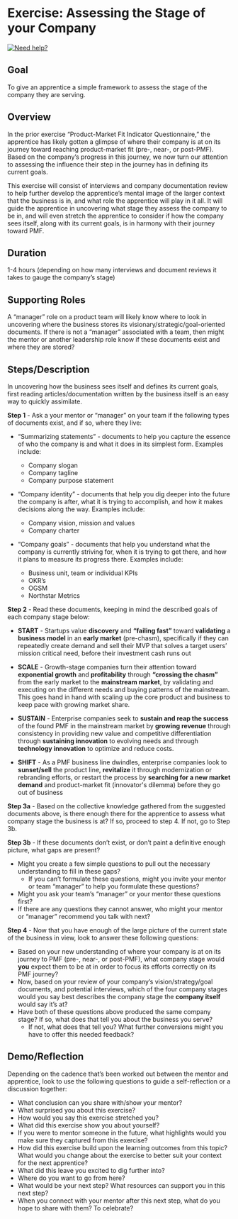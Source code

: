 # Exercise: Assessing the Stage of your Company

<a href="https://discord.gg/bDVYvG3Czd">![Need help?](https://img.shields.io/badge/Need%20help%3F%20-blue.svg?style=flat-square&logo=discord&logoWidth=15&labelColor=000&color=4d51cc)</a>

## Goal
To give an apprentice a simple framework to assess the stage of the company they are serving.

## Overview
In the prior exercise “Product-Market Fit Indicator Questionnaire,” the apprentice has likely gotten a glimpse of where their company is at on its journey toward reaching product-market fit (pre-, near-, or post-PMF). Based on the company’s progress in this journey, we now turn our attention to assessing the influence their step in the journey has in defining its current goals. 

This exercise will consist of interviews and company documentation review to help further develop the apprentice’s mental image of the larger context that the business is in, and what role the apprentice will play in it all. It will guide the apprentice in uncovering what stage they assess the company to be in, and will even stretch the apprentice to consider if how the company sees itself, along with its current goals, is in harmony with their journey toward PMF.

## Duration
1-4 hours (depending on how many interviews and document reviews it takes to gauge the company’s stage)

## Supporting Roles
A “manager” role on a product team will likely know where to look in uncovering where the business stores its visionary/strategic/goal-oriented documents.  If there is not a “manager” associated with a team, then might the mentor or another leadership role know if these documents exist and where they are stored? 

## Steps/Description
In uncovering how the business sees itself and defines its current goals, first reading articles/documentation written by the business itself is an easy way to quickly assimilate. 

**Step 1** - Ask a your mentor or “manager” on your team if the following types of documents exist, and if so, where they live:
- “Summarizing statements” - documents to help you capture the essence of who the company is and what it does in its simplest form. Examples include:
  - Company slogan
  - Company tagline
  - Company purpose statement

- “Company identity” - documents that help you dig deeper into the future the company is after, what it is trying to accomplish, and how it makes decisions along the way. Examples include: 
  - Company vision, mission and values 
  - Company charter

- “Company goals” - documents that help you understand what the company is currently striving for, when it is trying to get there, and how it plans to measure its progress there. Examples include:
  - Business unit, team or individual KPIs
  - OKR’s
  - OGSM
  - Northstar Metrics 

**Step 2** - Read these documents, keeping in mind the described goals of each company stage below: 

- **START** - Startups value **discovery** and **“failing fast”** toward **validating** a **business model** in an **early market** (pre-chasm), specifically if they can repeatedly create demand and sell their MVP that solves a target users’ mission critical need, before their investment cash runs out

- **SCALE** - Growth-stage companies turn their attention toward **exponential growth** and **profitability** through **“crossing the chasm”** from the early market to the **mainstream market**, by validating and executing on the different needs and buying patterns of the mainstream. This goes hand in hand with scaling up the core product and business to keep pace with growing market share.

- **SUSTAIN** - Enterprise companies seek to **sustain and reap the success** of the found PMF in the mainstream market by **growing revenue** through consistency in providing new value and competitive differentiation through **sustaining innovation** to evolving needs and through **technology innovation** to optimize and reduce costs.

- **SHIFT** - As a PMF business line dwindles, enterprise companies look to **sunset/sell** the product line, **revitalize** it through modernization or rebranding efforts, or restart the process by **searching for a new market demand** and product-market fit (innovator's dilemma) before they go out of business

**Step 3a** - Based on the collective knowledge gathered from the suggested documents above, is there enough there for the apprentice to assess what company stage the business is at? If so, proceed to step 4. If not, go to Step 3b.

**Step 3b** - If these documents don’t exist, or don’t paint a definitive enough picture, what gaps are present? 
- Might you create a few simple questions to pull out the necessary understanding to fill in these gaps?
  - If you can’t formulate these questions, might you invite your mentor or team “manager” to help you formulate these questions? 
- Might you ask your team’s “manager” or your mentor these questions first?
- If there are any questions they cannot answer, who might your mentor or “manager” recommend you talk with next?

**Step 4** - Now that you have enough of the large picture of the current state of the business in view, look to answer these following questions:
- Based on your new understanding of where your company is at on its journey to PMF (pre-, near-, or post-PMF), what company stage would **you** expect them to be at in order to focus its efforts correctly on its PMF journey?
- Now, based on your review of your company’s vision/strategy/goal documents, and potential interviews, which of the four company stages would you say best describes the company stage the **company itself** would say it’s at?
- Have both of these questions above produced the same company stage? If so, what does that tell you about the business you serve?
  - If not, what does that tell you? What further conversions might you have to offer this needed feedback?


## Demo/Reflection
Depending on the cadence that’s been worked out between the mentor and apprentice, look to use the following questions to guide a self-reflection  or a discussion together:

- What conclusion can you share with/show your mentor?
- What surprised you about this exercise?
- How would you say this exercise stretched you? 
- What did this exercise show you about yourself?
- If you were to mentor someone in the future, what highlights would you make sure they captured from this exercise? 
- How did this exercise build upon the learning outcomes from this topic? What would you change about the exercise to better suit your context for the next apprentice?
- What did this leave you excited to dig further into? 
- Where do you want to go from here?
- What would be your next step? What resources can support you in this next step?
- When you connect with your mentor after this next step, what do you hope to share with them? To celebrate? 



